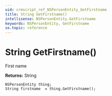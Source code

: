 ```yaml
---
uid: crmscript_ref_NSPersonEntity_GetFirstname
title: String GetFirstname()
intellisense: NSPersonEntity.GetFirstname
keywords: NSPersonEntity, GetFirstname
so.topic: reference
---
```


# String GetFirstname()

First name

**Returns:** String

```crmscript
NSPersonEntity thing;
String firstname  = thing.GetFirstname();
```

